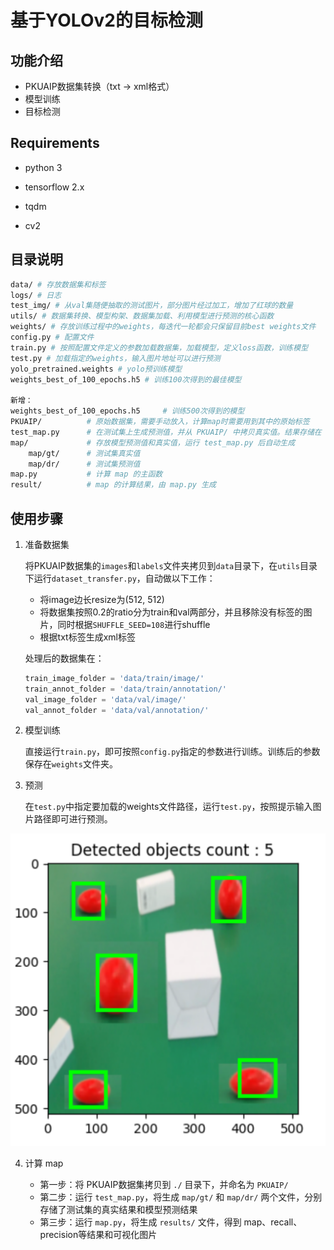 # 基于YOLOv2的目标检测

## 功能介绍

- PKUAIP数据集转换（txt -> xml格式）
- 模型训练
- 目标检测

## Requirements

- python 3
- tensorflow 2.x

- tqdm
- cv2

## 目录说明

```bash
data/ # 存放数据集和标签
logs/ # 日志
test_img/ # 从val集随便抽取的测试图片，部分图片经过加工，增加了红球的数量
utils/ # 数据集转换、模型构架、数据集加载、利用模型进行预测的核心函数
weights/ # 存放训练过程中的weights，每迭代一轮都会只保留目前best weights文件
config.py # 配置文件
train.py # 按照配置文件定义的参数加载数据集，加载模型，定义loss函数，训练模型
test.py # 加载指定的weights，输入图片地址可以进行预测
yolo_pretrained.weights # yolo预训练模型
weights_best_of_100_epochs.h5 # 训练100次得到的最佳模型

新增：
weights_best_of_100_epochs.h5     # 训练500次得到的模型
PKUAIP/   		 # 原始数据集，需要手动放入，计算map时需要用到其中的原始标签
test_map.py		 # 在测试集上生成预测值，并从 PKUAIP/ 中拷贝真实值。结果存储在 map/ 中
map/             # 存放模型预测值和真实值，运行 test_map.py 后自动生成
	map/gt/      # 测试集真实值
	map/dr/      # 测试集预测值
map.py           # 计算 map 的主函数
result/          # map 的计算结果，由 map.py 生成
```

## 使用步骤

1. 准备数据集

   将PKUAIP数据集的`images`和`labels`文件夹拷贝到`data`目录下，在`utils`目录下运行`dataset_transfer.py`，自动做以下工作：

   - 将image边长resize为(512, 512)
   - 将数据集按照0.2的ratio分为train和val两部分，并且移除没有标签的图片，同时根据`SHUFFLE_SEED=108`进行shuffle
   - 根据txt标签生成xml标签

   处理后的数据集在：

   ```python
   train_image_folder = 'data/train/image/'
   train_annot_folder = 'data/train/annotation/'
   val_image_folder = 'data/val/image/'
   val_annot_folder = 'data/val/annotation/'
   ```

2. 模型训练

   直接运行`train.py`，即可按照`config.py`指定的参数进行训练。训练后的参数保存在`weights`文件夹。

3. 预测

   在`test.py`中指定要加载的weights文件路径，运行`test.py`，按照提示输入图片路径即可进行预测。

![result](./result.png)

4. 计算 map

    - 第一步：将 PKUAIP数据集拷贝到 `./` 目录下，并命名为 `PKUAIP/`
    - 第二步：运行 `test_map.py`，将生成 `map/gt/` 和 `map/dr/` 两个文件，分别存储了测试集的真实结果和模型预测结果
    - 第三步：运行 `map.py`，将生成 `results/` 文件，得到 map、recall、precision等结果和可视化图片

    